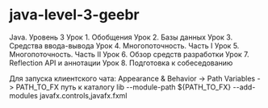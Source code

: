 # java-level-3-geebr
Java. Уровень 3
Урок 1. Обобщения
Урок 2. Базы данных
Урок 3. Средства ввода-вывода
Урок 4. Многопоточность. Часть I
Урок 5. Многопоточность. Часть II
Урок 6. Обзор средств разработки
Урок 7. Reflection API и аннотации
Урок 8. Подготовка к собеседованию

Для запуска клиентского чата:
Appearance & Behavior -> Path Variables -> PATH_TO_FX путь к каталогу lib
--module-path ${PATH_TO_FX} --add-modules javafx.controls,javafx.fxml


